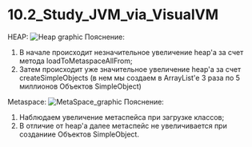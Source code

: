 # 10.2_Study_JVM_via_VisualVM

HEAP:
![Heap graphic](https://user-images.githubusercontent.com/23313144/166655808-41e46026-13e5-4a10-80e4-3f0aad4cc76b.jpg)
Пояснение: 
1. В начале происходит незначительное увеличение heap'a за счет метода loadToMetaspaceAllFrom;
2. Затем происходит уже значительное увеличение heap'a за счет createSimpleObjects (в нем мы создаем в ArrayList'e 3 раза по 5 миллионов Объектов SimpleObject)

Metaspace:
![MetaSpace_graphic](https://user-images.githubusercontent.com/23313144/166659083-9028cf33-1cbc-4587-b6a2-74ce857703a1.jpg)
Пояснение:
1. Наблюдаем увеличение метаспейса при загрузке классов;
2. В отличие от heap'a далее метаспейс не увеличивается при созданиие Объектов SimpleObject.
